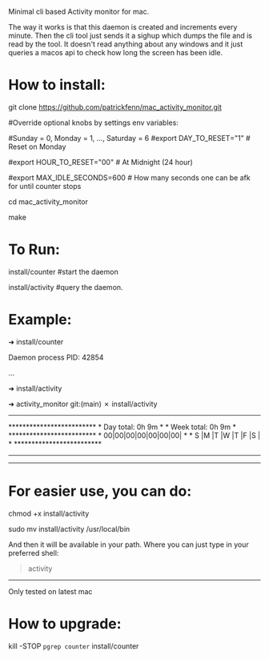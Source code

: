 Minimal cli based Activity monitor for mac.

The way it works is that this daemon is created and increments every minute. Then the cli tool just sends it a sighup which dumps the file and is read by the tool. It doesn't read anything about any windows and it just queries a macos api to check how long the screen has been idle.


# How to install:

git clone https://github.com/patrickfenn/mac_activity_monitor.git

#Override optional knobs by settings env variables:

#Sunday = 0, Monday = 1, ..., Saturday = 6
#export DAY_TO_RESET="1" # Reset on Monday

#export HOUR_TO_RESET="00" # At Midnight (24 hour)

#export MAX_IDLE_SECONDS=600 # How many seconds one can be afk for until counter stops

cd mac_activity_monitor

make

# To Run:


install/counter #start the daemon

install/activity #query the daemon.

# Example:

➜  install/counter

Daemon process PID: 42854

...

➜  install/activity

➜  activity_monitor git:(main) ✗ install/activity

-----------------------------------------

\*************************
\* Day  total: 0h 9m     \*
\* Week total: 0h 9m     \*
\*************************
\* 00|00|00|00|00|00|00| \*
\* S |M |T |W |T |F |S | \*
\************************\*

-----------------------------------------

---

# For easier use, you can do:

chmod +x install/activity

sudo mv install/activity /usr/local/bin

And then it will be available in your path. Where you can just type in your preferred shell:

> activity

---

Only tested on latest mac

# How to upgrade:

kill -STOP `pgrep counter`
install/counter